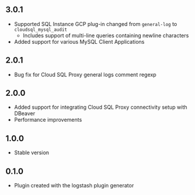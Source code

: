 ## 3.0.1
  - Supported SQL Instance GCP plug-in changed from `general-log` to `cloudsql_mysql_audit`
    - Includes support of multi-line queries containing newline characters
  - Added support for various MySQL Client Applications
## 2.0.1
  - Bug fix for Cloud SQL Proxy general logs comment regexp
## 2.0.0
  - Added support for integrating Cloud SQL Proxy connectivity setup with DBeaver
  - Performance improvements
## 1.0.0
- Stable version
## 0.1.0
  - Plugin created with the logstash plugin generator
